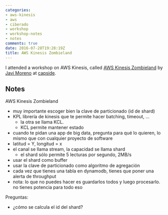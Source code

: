 ```yaml
---
categories:
- aws-kinesis
- aws
- ciberado
- workshop
- workshop-notes
- notes
comments: true
date: 2016-07-28T19:28:19Z
title: AWS Kinesis Zombieland
---
```


I attended a workshop on AWS Kinesis, called [AWS Kinesis Zombieland][workshop] by [Javi Moreno][ciberado] at [capside][capside].

## Notes

AWS Kinesis Zombieland

 * muy importante escoger bien la clave de particionado (id de shard)
 * KPL librería de kinesis que te permite hacer batching, timeout, ...
     - la otra se llama KCL.
     - KCL permite mantener estado
 * cuando te pidan una app de big data, pregunta para qué lo quieren, lo mismo que con cualquier proyecto de software
 * latitud = Y, longitud = x
 * el canal se llama stream, la capacidad se llama shard
     - el shard sólo permite 5 lecturas por segundo, 2MB/s
 * usar el shard como buffer
 * usar la clave de particionado como algoritmo de agregación
 * cada vez que tienes una tabla en dynamodb, tienes que poner una alerta de throughput
 * nota: lo que no puedes hacer es guardarlos todos y luego procesarlo. no tienes potencia para todo eso

Preguntas:

  * ¿cómo se calcula el id del shard?
   
[workshop]: http://capside.com/event/aws-kinesis-zombieland/
[ciberado]: https://twitter.com/ciberado
[capside]: http://capside.com/
